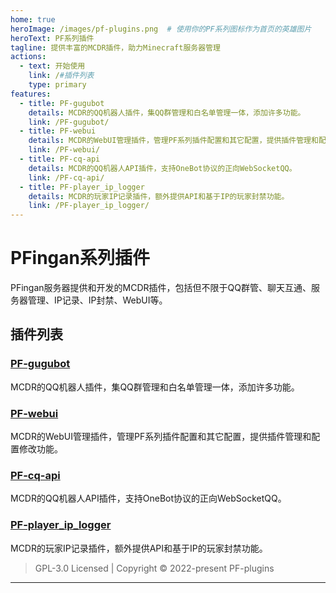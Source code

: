 ```yaml
---
home: true
heroImage: /images/pf-plugins.png  # 使用你的PF系列图标作为首页的英雄图片
heroText: PF系列插件
tagline: 提供丰富的MCDR插件，助力Minecraft服务器管理
actions:
  - text: 开始使用
    link: /#插件列表
    type: primary
features:
  - title: PF-gugubot
    details: MCDR的QQ机器人插件，集QQ群管理和白名单管理一体，添加许多功能。
    link: /PF-gugubot/
  - title: PF-webui
    details: MCDR的WebUI管理插件，管理PF系列插件配置和其它配置，提供插件管理和配置修改功能。
    link: /PF-webui/
  - title: PF-cq-api
    details: MCDR的QQ机器人API插件，支持OneBot协议的正向WebSocketQQ。
    link: /PF-cq-api/
  - title: PF-player_ip_logger
    details: MCDR的玩家IP记录插件，额外提供API和基于IP的玩家封禁功能。
    link: /PF-player_ip_logger/
---
```


# PFingan系列插件

PFingan服务器提供和开发的MCDR插件，包括但不限于QQ群管、聊天互通、服务器管理、IP记录、IP封禁、WebUI等。

## 插件列表

### [PF-gugubot](./PF-gugubot/)
MCDR的QQ机器人插件，集QQ群管理和白名单管理一体，添加许多功能。

### [PF-webui](./PF-webui/)
MCDR的WebUI管理插件，管理PF系列插件配置和其它配置，提供插件管理和配置修改功能。

### [PF-cq-api](./PF-cq-api/)
MCDR的QQ机器人API插件，支持OneBot协议的正向WebSocketQQ。

### [PF-player_ip_logger](./PF-player_ip_logger/)
MCDR的玩家IP记录插件，额外提供API和基于IP的玩家封禁功能。

> GPL-3.0 Licensed | Copyright © 2022-present PF-plugins

---


